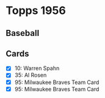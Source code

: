 # Topps 1956 
## Baseball

## Cards

- [x] 10: Warren Spahn<br>
- [x] 35: Al Rosen<br>
- [x] 95: Milwaukee Braves Team Card<br>
- [x] 95: Milwaukee Braves Team Card<br>
